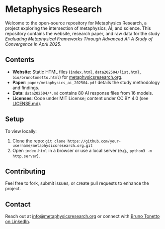 # Metaphysics Research

Welcome to the open-source repository for Metaphysics Research, a project exploring the intersection of metaphysics, AI, and science. This repository contains the website, research paper, and raw data for the study *Evaluating Metaphysical Frameworks Through Advanced AI: A Study of Convergence in April 2025*.

## Contents
- **Website**: Static HTML files (`index.html`, `data202504/list.html`, `bio/brunotonetto.html`) for [metaphysicsresearch.org](https://your-username.github.io/metaphysicsresearch.org).
- **Paper**: `paper/metaphysics_ai_202504.pdf` details the study methodology and findings.
- **Data**: `data202504/*.md` contains 80 AI response files from 16 models.
- **Licenses**: Code under MIT License; content under CC BY 4.0 (see [LICENSE.md](LICENSE.md)).

## Setup
To view locally:
1. Clone the repo: `git clone https://github.com/your-username/metaphysicsresearch.org.git`
2. Open `index.html` in a browser or use a local server (e.g., `python3 -m http.server`).

## Contributing
Feel free to fork, submit issues, or create pull requests to enhance the project.

## Contact
Reach out at info@metaphysicsresearch.org or connect with [Bruno Tonetto on LinkedIn](https://www.linkedin.com/in/brunotonetto/).